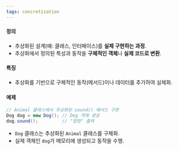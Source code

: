 ```yaml
---
tags: concretization
---
```

#### **정의**

- 추상화된 설계(예: 클래스, 인터페이스)를 **실제 구현하는 과정**.
- 추상화에서 정의된 특성과 동작을 **구체적인 객체**나 **실제 코드로 변환**.

#### **특징**

- 추상화를 기반으로 구체적인 동작(메서드)이나 데이터를 추가하여 실체화.

#### **예제**
```java
// Animal 클래스에서 추상화된 sound() 메서드 구현
Dog dog = new Dog(); // Dog 객체 생성
dog.sound();         // "멍멍" 출력
```

- `Dog` 클래스는 추상화된 `Animal` 클래스를 구체화.
- 실제 객체인 `dog`가 메모리에 생성되고 동작을 수행.